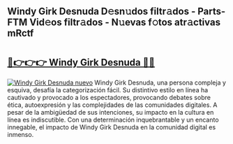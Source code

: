 ## Windy Girk Desnuda D𝚎sn𝚞dos filtr𝚊dos - Parts-FTM Vid𝚎os filtr𝚊dos - N𝚞evas f𝚘tos atr𝚊ctivas mRctf

# <h2><a href="http://mb14z4.tromn.icu/?c=Windy+Girk+Desnuda">🔗👉👉👉 Windy Girk Desnuda 🔗🔗</a></h2>

[![Windy Girk Desnuda nuevo](https://i.imgur.com/pEAQMta.gif)](http://mb14z4.tromn.icu/?c=Windy+Girk+Desnuda)
Windy Girk Desnuda, una persona compleja y esquiva, desafía la categorización fácil. Su distintivo estilo en línea ha cautivado y provocado a los espectadores, provocando debates sobre ética, autoexpresión y las complejidades de las comunidades digitales. A pesar de la ambigüedad de sus intenciones, su impacto en la cultura en línea es indiscutible. Con una determinación inquebrantable y un encanto innegable, el impacto de Windy Girk Desnuda en la comunidad digital es inmenso.
